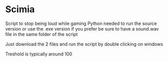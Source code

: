 # Scimia
Script to stop being loud while gaming
Python needed to run the source version or use the .exe version if you prefer
be sure to have a sound.wav file in the same folder of the script

Just download the 2 files and run the script by double clicking on windows

Treshold is typically around 100
